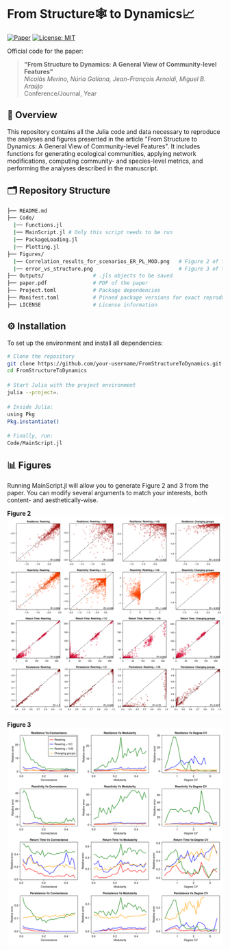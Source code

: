 # From Structure🕸️ to Dynamics📈

[![Paper](https://img.shields.io/badge/Paper-Open_Access-blue)](link_to_paper)
[![License: MIT](https://img.shields.io/badge/License-MIT-green.svg)](LICENSE)

Official code for the paper:
> **"From Structure to Dynamics: A General View of Community-level Features"**  
> *Nicolàs Merino, Núria Galiana, Jean-François Arnoldi, Miguel B. Araújo*  
> Conference/Journal, Year

## 📌 Overview

This repository contains all the Julia code and data necessary to reproduce the analyses and figures presented in the article "From Structure to Dynamics: A General View of Community-level Features". It includes functions for generating ecological communities, applying network modifications, computing community- and species-level metrics, and performing the analyses described in the manuscript.

## 🗂️ Repository Structure
```bash
├── README.md               
├── Code/
  |── Functions.jl
  |── MainScript.jl # Only this script needs to be run
  |── PackageLoading.jl
  |── Plotting.jl                
├── Figures/
  |── Correlation_results_for_scenarios_ER_PL_MOD.png   # Figure 2 of the paper
  |── error_vs_structure.png                            # Figure 3 of the paper             
├── Outputs/                # .jls objects to be saved
├── paper.pdf               # PDF of the paper
├── Project.toml            # Package dependencies
├── Manifest.toml           # Pinned package versions for exact reproducibility. 
├── LICENSE                 # License information
```

## ⚙️ Installation
To set up the environment and install all dependencies:
```bash
# Clone the repository
git clone https://github.com/your-username/FromStructureToDynamics.git
cd FromStructureToDynamics

# Start Julia with the project environment
julia --project=.

# Inside Julia:
using Pkg
Pkg.instantiate()

# Finally, run:
Code/MainScript.jl
```
## 📊 Figures
Running MainScript.jl will allow you to generate Figure 2 and 3 from the paper. You can modify several arguments to match your interests, both content- and aesthetically-wise.

**Figure 2**
![Correlation Plot](Figures/Correlation_results_for_scenarios_ER_PL_MOD.png)

**Figure 3**
![Error Vs Structure Plot](Figures/error_vs_structure.png)




